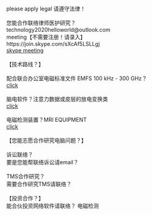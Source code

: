 <br>
<!-- <meta http-equiv="refresh" content="3;url=http://localhost:8080/testweb/index.jsp" />--><br>  
please apply legal 请遵守法律！<br>
<br>
您能合作联络律师医护研究？<br>
technology2020helloworld@outlook.com<br>
meeting【不需要注册！请录入】<br>
https://join.skype.com/sXcAf5LSLLgj<br>
<a href="https://join.skype.com/sXcAf5LSLLgj">skype meeting</a><br>
<br>
【技术路线？】<br>
<br>
配合联合办公室电磁标准文件 EMFS 100 kHz - 300 GHz？<br>
<a href="https://www.icnirp.org/en/frequencies/radiofrequency/index.html">click</a><br>
<br>
脑电软件？注意力数据或皮层的放电变换类<br>
<a href="https://store.neurosky.com/products/copy-of-eeg-meditation<">click</a><br>
<br>
电磁检测装置？MRI EQUIPMENT<br>
<a href="https://www.icnirp.org/en/applications/mri/index.html">click</a><br>
<br>
【您能志愿合作研究电脑问题？】<br>
<br>
诉讼联络？<br>
要是您能帮联络诉讼请email？ <br>     
<br>
TMS合作研究？<br>
需要合作研究TMS请联络？<br>   
<br>
【投资合作？】<br>
能合伙投资网络软件请联络？ 电磁检测<br>
<br>
<br>
<br>
<br>
<br>
<br>
<br>

